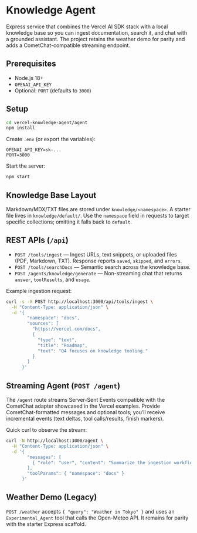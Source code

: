 # Knowledge Agent

Express service that combines the Vercel AI SDK stack with a local knowledge base so you can ingest documentation, search it, and chat with a grounded assistant. The project retains the weather demo for parity and adds a CometChat-compatible streaming endpoint.

## Prerequisites

- Node.js 18+
- `OPENAI_API_KEY`
- Optional: `PORT` (defaults to `3000`)

## Setup

```bash
cd vercel-knowledge-agent/agent
npm install
```

Create `.env` (or export the variables):

```
OPENAI_API_KEY=sk-...
PORT=3000
```

Start the server:

```bash
npm start
```

## Knowledge Base Layout

Markdown/MDX/TXT files are stored under `knowledge/<namespace>`. A starter file lives in `knowledge/default/`. Use the `namespace` field in requests to target specific collections; omitting it falls back to `default`.

## REST APIs (`/api`)

- `POST /tools/ingest` — Ingest URLs, text snippets, or uploaded files (PDF, Markdown, TXT). Response reports `saved`, `skipped`, and `errors`.
- `POST /tools/searchDocs` — Semantic search across the knowledge base.
- `POST /agents/knowledge/generate` — Non-streaming chat that returns `answer`, `toolResults`, and `usage`.

Example ingestion request:

```bash
curl -s -X POST http://localhost:3000/api/tools/ingest \
  -H "Content-Type: application/json" \
  -d '{
        "namespace": "docs",
        "sources": [
          "https://vercel.com/docs",
          {
            "type": "text",
            "title": "Roadmap",
            "text": "Q4 focuses on knowledge tooling."
          }
        ]
      }'
```

## Streaming Agent (`POST /agent`)

The `/agent` route streams Server-Sent Events compatible with the CometChat adapter showcased in the Vercel examples. Provide CometChat-formatted messages and optional tools; you’ll receive incremental events (text deltas, tool calls/results, finish markers).

Quick curl to observe the stream:

```bash
curl -N http://localhost:3000/agent \
  -H "Content-Type: application/json" \
  -d '{
        "messages": [
          { "role": "user", "content": "Summarize the ingestion workflow." }
        ],
        "toolParams": { "namespace": "docs" }
      }'
```

## Weather Demo (Legacy)

`POST /weather` accepts `{ "query": "Weather in Tokyo" }` and uses an `Experimental_Agent` tool that calls the Open-Meteo API. It remains for parity with the starter Express scaffold.

